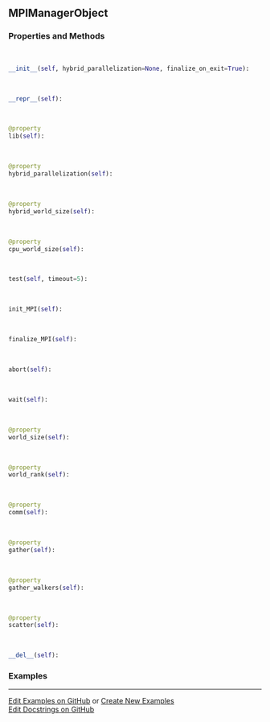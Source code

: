 ## <a id="RynLib.Dumpi.MPIManager.MPIManagerObject">MPIManagerObject</a>


### Properties and Methods
<a id="RynLib.Dumpi.MPIManager.MPIManagerObject.__init__" class="docs-object-method">&nbsp;</a>
```python
__init__(self, hybrid_parallelization=None, finalize_on_exit=True): 
```

<a id="RynLib.Dumpi.MPIManager.MPIManagerObject.__repr__" class="docs-object-method">&nbsp;</a>
```python
__repr__(self): 
```

<a id="RynLib.Dumpi.MPIManager.MPIManagerObject.lib" class="docs-object-method">&nbsp;</a>
```python
@property
lib(self): 
```

<a id="RynLib.Dumpi.MPIManager.MPIManagerObject.hybrid_parallelization" class="docs-object-method">&nbsp;</a>
```python
@property
hybrid_parallelization(self): 
```

<a id="RynLib.Dumpi.MPIManager.MPIManagerObject.hybrid_world_size" class="docs-object-method">&nbsp;</a>
```python
@property
hybrid_world_size(self): 
```

<a id="RynLib.Dumpi.MPIManager.MPIManagerObject.cpu_world_size" class="docs-object-method">&nbsp;</a>
```python
@property
cpu_world_size(self): 
```

<a id="RynLib.Dumpi.MPIManager.MPIManagerObject.test" class="docs-object-method">&nbsp;</a>
```python
test(self, timeout=5): 
```

<a id="RynLib.Dumpi.MPIManager.MPIManagerObject.init_MPI" class="docs-object-method">&nbsp;</a>
```python
init_MPI(self): 
```

<a id="RynLib.Dumpi.MPIManager.MPIManagerObject.finalize_MPI" class="docs-object-method">&nbsp;</a>
```python
finalize_MPI(self): 
```

<a id="RynLib.Dumpi.MPIManager.MPIManagerObject.abort" class="docs-object-method">&nbsp;</a>
```python
abort(self): 
```

<a id="RynLib.Dumpi.MPIManager.MPIManagerObject.wait" class="docs-object-method">&nbsp;</a>
```python
wait(self): 
```

<a id="RynLib.Dumpi.MPIManager.MPIManagerObject.world_size" class="docs-object-method">&nbsp;</a>
```python
@property
world_size(self): 
```

<a id="RynLib.Dumpi.MPIManager.MPIManagerObject.world_rank" class="docs-object-method">&nbsp;</a>
```python
@property
world_rank(self): 
```

<a id="RynLib.Dumpi.MPIManager.MPIManagerObject.comm" class="docs-object-method">&nbsp;</a>
```python
@property
comm(self): 
```

<a id="RynLib.Dumpi.MPIManager.MPIManagerObject.gather" class="docs-object-method">&nbsp;</a>
```python
@property
gather(self): 
```

<a id="RynLib.Dumpi.MPIManager.MPIManagerObject.gather_walkers" class="docs-object-method">&nbsp;</a>
```python
@property
gather_walkers(self): 
```

<a id="RynLib.Dumpi.MPIManager.MPIManagerObject.scatter" class="docs-object-method">&nbsp;</a>
```python
@property
scatter(self): 
```

<a id="RynLib.Dumpi.MPIManager.MPIManagerObject.__del__" class="docs-object-method">&nbsp;</a>
```python
__del__(self): 
```

### Examples


___

[Edit Examples on GitHub](https://github.com/McCoyGroup/References/edit/gh-pages/Documentation/examples/RynLib/Dumpi/MPIManager/MPIManagerObject.md) or 
[Create New Examples](https://github.com/McCoyGroup/References/new/gh-pages/?filename=Documentation/examples/RynLib/Dumpi/MPIManager/MPIManagerObject.md) <br/>
[Edit Docstrings on GitHub](https://github.com/McCoyGroup/RynLib/edit/master/Dumpi/MPIManager.py?message=Update%20Docs)